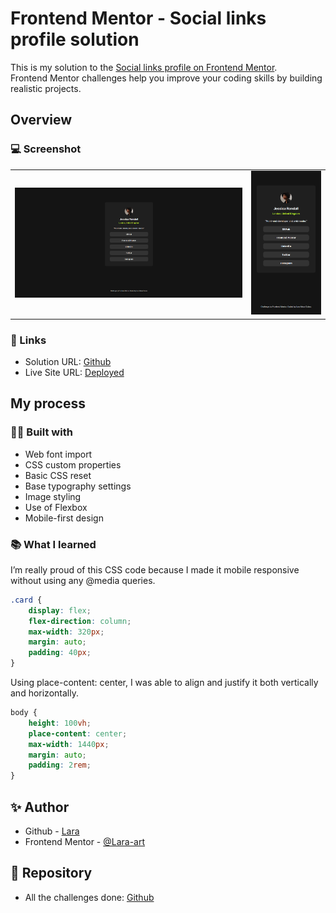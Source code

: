 # Frontend Mentor - Social links profile solution

This is my solution to the <a href="https://www.frontendmentor.io/challenges/social-links-profile-UG32l9m6dQ"> Social links profile on Frontend Mentor</a>.<br> Frontend Mentor challenges help you improve your coding skills by building realistic projects. 


## Overview

### 💻 Screenshot

<table>
  <tr>
    <td style="width: 75%;"><img src="https://github.com/Lara-art/Social-links-profile/blob/main/screenshot/Desktop.PNG" alt="Vista de Escritorio" style="width: 100%;"/></td>
    <td style="width: 25%;"><img src="https://github.com/Lara-art/Social-links-profile/blob/main/screenshot/Mobile.PNG"  alt="Vista Móvil" style="width: 100%;"/></td>
  </tr>
</table>

### 🔗 Links

- Solution URL: [Github](https://github.com/Lara-art/Social-links-profile)
- Live Site URL: [Deployed](https://lara-art.github.io/Social-links-profile/)

## My process

### 👩‍💻 Built with

- Web font import
- CSS custom properties
- Basic CSS reset
- Base typography settings
- Image styling
- Use of Flexbox
- Mobile-first design


### 📚 What I learned

I’m really proud of this CSS code because I made it mobile responsive without using any @media queries.


```css
.card {
    display: flex;
    flex-direction: column;
    max-width: 320px;
    margin: auto;
    padding: 40px;
}


```
Using place-content: center, I was able to align and justify it both vertically and horizontally.

```css
body {
    height: 100vh;
    place-content: center;
    max-width: 1440px;
    margin: auto;
    padding: 2rem;
}
```


## ✨ Author

- Github - [Lara](https://github.com/Lara-art)
- Frontend Mentor - [@Lara-art](https://www.frontendmentor.io/profile/Lara-art)

## 📂 Repository

- All the challenges done: [Github](https://github.com/Lara-art/My-Frontend-Mentor-Repository)

